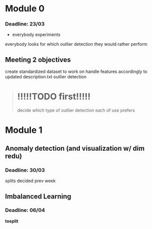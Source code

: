 # Module 0
### Deadline: 23/03
- everybody experiments

everybody looks for which outlier detection they would rather perform

## Meeting 2 objectives
create standardized dataset to work on
handle features accordingly to updated description.txt
outlier detection


> # !!!!!TODO first!!!!!
> decide which type of outlier detection each of use prefers




# Module 1
## Anomaly detection (and visualization w/ dim redu)
### Deadline: 30/03
splits decided prev week


## Imbalanced Learning
### Deadline: 06/04
__tosplit__